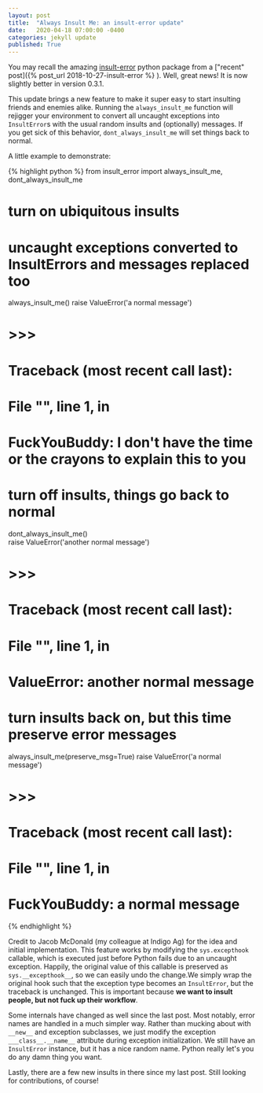 ```yaml
---
layout: post
title:  "Always Insult Me: an insult-error update"
date:   2020-04-18 07:00:00 -0400
categories: jekyll update
published: True 
---
```


You may recall the amazing [insult-error](https://pypi.org/project/insult-error/) python package
from a ["recent" post]({% post_url 2018-10-27-insult-error %} ). Well, great news! It is now slightly
better in version 0.3.1.

This update brings a new feature to make it super easy to start insulting friends and enemies alike. 
Running the `always_insult_me` function will rejigger your environment to convert all uncaught exceptions
into `InsultError`s with the usual random insults and (optionally) messages. If you get sick of this
behavior, `dont_always_insult_me` will set things back to normal. 

A little example to demonstrate:

{% highlight python %}
from insult_error import always_insult_me, dont_always_insult_me

# turn on ubiquitous insults
# uncaught exceptions converted to InsultErrors and messages replaced too
always_insult_me()
raise ValueError('a normal message')
# >>>
# Traceback (most recent call last):
#   File "<stdin>", line 1, in <module>
# FuckYouBuddy: I don't have the time or the crayons to explain this to you

# turn off insults, things go back to normal
dont_always_insult_me()  
raise ValueError('another normal message')
# >>>
# Traceback (most recent call last):
#   File "<stdin>", line 1, in <module>
# ValueError: another normal message

# turn insults back on, but this time preserve error messages
always_insult_me(preserve_msg=True)
raise ValueError('a normal message')
# >>>
# Traceback (most recent call last):
#   File "<stdin>", line 1, in <module>
# FuckYouBuddy: a normal message
{% endhighlight %}

Credit to Jacob McDonald (my colleague at Indigo Ag) for the idea and initial implementation. This feature
works by modifying the `sys.excepthook` callable, which is executed just before Python fails due to an 
uncaught exception. Happily, the original value of this callable is preserved as `sys.__excepthook__`, so
we can easily undo the change.We simply wrap the original hook such that the exception type becomes an `InsultError`, 
but the traceback is unchanged. This is important because **we want to insult people, but not fuck up
their workflow**. 

Some internals have changed as well since the last post. Most notably, error names are handled in
a much simpler way. Rather than mucking about with `__new__` and exception subclasses, we just
modify the exception `___class__.__name__` attribute during exception initialization. We still
have an `InsultError` instance, but it has a nice random name. Python really let's you do any
damn thing you want. 

Lastly, there are a few new insults in there since my last post. Still looking for contributions, of course!
